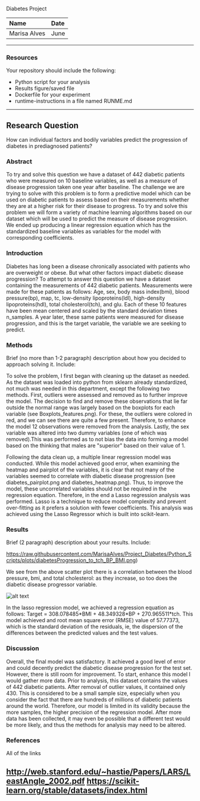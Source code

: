 Diabetes Project

| Name | Date |
|:-------|:---------------|
|Marisa Alves | June |

-----

### Resources
Your repository should include the following:

- Python script for your analysis
- Results figure/saved file
- Dockerfile for your experiment
- runtime-instructions in a file named RUNME.md

-----

## Research Question

How can individual factors and bodily variables predict the progression of diabetes in prediagnosed patients?

### Abstract

<p> To try and solve this question we have a dataset of 442 diabetic patients who were measured on 10 baseline variables, as well as a measure of disease progression taken one year after baseline.
The challenge we are trying to solve with this problem is to form a predictive model which can be used on diabetic patients to assess based on their measurements whether they are at a higher risk for their disease to progress.
To try and solve this problem we will form a variety of machine learning algorithms based on our dataset which will be used to predict the measure of disease progression. We ended up producing a linear regression equation which has the standardized baseline variables as variables for the model with corresponding coefficients. <p>

### Introduction

<p> Diabetes has long been a disease chronically associated with patients who are overweight or obese. But what other factors impact diabetic disease progression? To attempt to answer this question we have a dataset containing the measurements of 442 diabetic patients. Measurements were made for these patients as follows: Age, sex, body mass index(bmi), blood pressure(bp), map, tc, low-density lipoproteins(ldl), high-density lipoproteins(hdl), total cholesterol(tch), and glu. Each of these 10 features have been mean centered and scaled by the standard deviation times n_samples. A year later, these same patients were measured for disease progression, and this is the target variable, the variable we are seeking to predict. <p>


### Methods

Brief (no more than 1-2 paragraph) description about how you decided to approach solving it. Include:

<p> To solve the problem, I first began with cleaning up the dataset as needed. As the dataset was loaded into python from sklearn already standardized, not much was needed in this department, except the following two methods. First, outliers were assessed and removed as to further improve the model. The decision to find and remove these observations that lie far outside the normal range was largely based on the boxplots for each variable (see Boxplots_features.png). For these, the outliers were colored in red, and we can see there are quite a few present. Therefore, to enhance the model 12 observations were removed from the analysis. Lastly, the sex variable was altered into two dummy variables (one of which was removed).This was performed as to not bias the data into forming a model based on the thinking that males are "superior" based on their value of 1. <p>
<p> Following the data clean up, a multiple linear regression model was conducted. While this model achieved good error, when examining the heatmap and pairplot of the variables, it is clear that not many of the variables seemed to correlate with diabetic disease progression (see diabetes_pairplot.png and diabetes_heatmap.png). Thus, to improve the model, these uncorrelated variables should not be required in the regression equation. Therefore, in the end a Lasso regression analysis was performed. Lasso is a technique to reduce model complexity and prevent over-fitting as it prefers a solution with fewer coefficients. This analysis was achieved using the Lasso Regressor which is built into scikit-learn. <p>

### Results

Brief (2 paragraph) description about your results. Include:

https://raw.githubusercontent.com/MarisaAlves/Project_Diabetes/Python_Scripts/plots/diabetesProgression_to_tch_BP_BMI.png)

We see from the above scatter plot there is a correlation between the blood pressure, bmi, and total cholesterol: as they increase, so too does the diabetic disease progressor variable.

![alt text](https://raw.githubusercontent.com/MarisaAlves/Project_Diabetes/Python_Scripts/plots/Lasso_Predicted.png)

<p> In the lasso regression model, we achieved a regression equation as follows: Target = 308.078485*BMI + 48.349328*BP + 270.965511*tch. This model achieved and root mean square error (RMSE) value of 57.77373, which is the standard deviation of the residuals, ie, the dispersion of the differences between the predicted values and the test values. <p>


### Discussion

<p> Overall, the final model was satisfactory. It achieved a good level of error and could decently predict the diabetic disease progression for the test set. However, there is still room for improvement. To start, enhance this model I would gather more data. Prior to analysis, this dataset contains the values of 442 diabetic patients. After removal of outlier values, it contained only 430. This is considered to be a small sample size, especially when you consider the fact that there are hundreds of millions of diabetic patients around the world. Therefore, our model is limited in its validity because the more samples, the higher precision of the regression model. After more data has been collected, it may even be possible that a different test would be more likely, and thus the methods for analysis may need to be altered. <p>

### References

All of the links

http://web.stanford.edu/~hastie/Papers/LARS/LeastAngle_2002.pdf
https://scikit-learn.org/stable/datasets/index.html
-------
